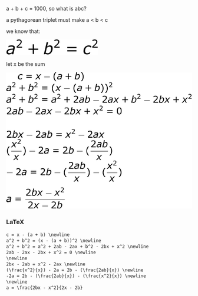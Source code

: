 a + b + c = 1000, so what is abc?

a pythagorean triplet must make a < b < c

we know that:

![](assets/pythagoras.svg)

let x be the sum

![](assets/9.svg)

### LaTeX

```
c = x - (a + b) \newline
a^2 + b^2 = (x - (a + b))^2 \newline
a^2 + b^2 = a^2 + 2ab - 2ax + b^2 - 2bx + x^2 \newline
2ab - 2ax - 2bx + x^2 = 0 \newline
\newline
2bx - 2ab = x^2 - 2ax \newline
(\frac{x^2}{x}) - 2a = 2b - (\frac{2ab}{x}) \newline
-2a = 2b - (\frac{2ab}{x}) - (\frac{x^2}{x}) \newline
\newline
a = \frac{2bx - x^2}{2x - 2b}
```
